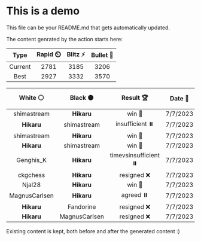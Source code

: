 # This is a demo

This file can be your README.md that gets automatically updated.

The content genrated by the action starts here:

<!--START_SECTION:chessStats-->
<!-- Automatically generated with https://github.com/Balastrong/chess-stats-action -->

| Type | Rapid ⏲️ | Blitz ⚡ | Bullet 🔫 |
|:---:|:---:|:---:|:---:|
| Current | 2781 | 3185 | 3206 |
| Best | 2927 | 3332 | 3570 |

| White ⚪ | Black ⚫ | Result 🏆 | Date 📅 | Position 🗺️ | Type 🕕 |
|:---:|:---:|:---:|:---:|:---:|:---:|
| shimastream | **Hikaru** | win 🥇 | 7/7/2023 | <a href="http://www.ee.unb.ca/cgi-bin/tervo/fen.pl?select=8/7p/2kp4/2p5/2Kp2p1/p7/2R2P1P/b7 w - -">Link</a> | Blitz |
| **Hikaru** | shimastream | insufficient ⏸️ | 7/7/2023 | <a href="http://www.ee.unb.ca/cgi-bin/tervo/fen.pl?select=3B4/8/6k1/8/8/7K/8/8 b - -">Link</a> | Blitz |
| shimastream | **Hikaru** | win 🥇 | 7/7/2023 | <a href="http://www.ee.unb.ca/cgi-bin/tervo/fen.pl?select=r7/8/3P4/4R2p/4pBkP/2P1K1P1/8/q7 w - -">Link</a> | Blitz |
| **Hikaru** | shimastream | win 🥇 | 7/7/2023 | <a href="http://www.ee.unb.ca/cgi-bin/tervo/fen.pl?select=4kr2/1q6/5p2/3p4/7N/2P4P/1n3PP1/1QB3K1 b - -">Link</a> | Blitz |
| Genghis_K | **Hikaru** | timevsinsufficient ⏸️ | 7/7/2023 | <a href="http://www.ee.unb.ca/cgi-bin/tervo/fen.pl?select=k7/8/P7/8/PK6/8/8/8 w - -">Link</a> | Bullet |
| ckgchess | **Hikaru** | resigned ❌ | 7/7/2023 | <a href="http://www.ee.unb.ca/cgi-bin/tervo/fen.pl?select=Q7/2k5/K2n4/N7/1P6/8/8/8 b - -">Link</a> | Bullet |
| Njal28 | **Hikaru** | win 🥇 | 7/7/2023 | <a href="http://www.ee.unb.ca/cgi-bin/tervo/fen.pl?select=8/4r3/8/5K2/8/8/8/2k5 w - -">Link</a> | Bullet |
| MagnusCarlsen | **Hikaru** | agreed ⏸️ | 7/7/2023 | <a href="http://www.ee.unb.ca/cgi-bin/tervo/fen.pl?select=6k1/5p1p/5Rp1/8/8/2r4P/5PPK/8 b - -">Link</a> | Bullet |
| **Hikaru** | Fandorine | resigned ❌ | 7/7/2023 | <a href="http://www.ee.unb.ca/cgi-bin/tervo/fen.pl?select=8/pp5R/5k2/2q2n2/8/8/PP4PK/5B2 w - -">Link</a> | Bullet |
| **Hikaru** | MagnusCarlsen | resigned ❌ | 7/7/2023 | <a href="http://www.ee.unb.ca/cgi-bin/tervo/fen.pl?select=r4rk1/pp3ppp/1bn1p1n1/3pP3/8/1N3BqP/PPPQ1PP1/R3R1K1 w - -">Link</a> | Bullet |

<!--END_SECTION:chessStats-->

Existing content is kept, both before and after the generated content :)
